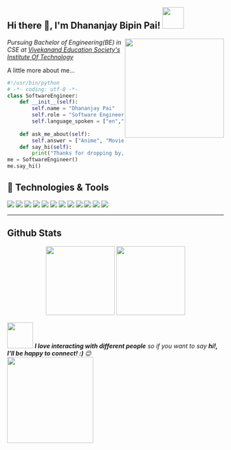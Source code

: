 <h2>Hi there &#128075;, I'm Dhananjay Bipin Pai! <img src="https://bardotbrush.com/wp-content/uploads/2019/04/Untitled_Artwork-2.gif" width="50"></h2>
<img align='right' src="https://blog.commlabindia.com/wp-content/uploads/2019/07/animated-gifs-corporate-training.gif" width="230">
<p><em>Pursuing Bachelor of Engineering(BE) in CSE at <a href="https://vesit.ves.ac.in/">Vivekanand Education Society's Institute Of Technology</a>
</em></p>
 A little more about me...  

```python
#!/usr/bin/python
# -*- coding: utf-8 -*-
class SoftwareEngineer:
    def __init__(self):
        self.name = "Dhananjay Pai"
        self.role = "Software Engineer"
        self.language_spoken = ["en","hi"]
 
    def ask_me_about(self):
        self.answer = ["Anime", "Movies", "Sports", "Tech"]
    def say_hi(self):
        print("Thanks for dropping by, hope you find some of my work interesting.")
me = SoftwareEngineer()
me.say_hi()
```

## 🔧 Technologies & Tools

![](https://img.shields.io/badge/OS-Windows-informational?style=flat&logo=windows&logoColor=white&color=6aa6f8)
![](https://img.shields.io/badge/OS-Ubuntu-informational?style=flat&logo=ubuntu&logoColor=white&color=6aa6f8)
![](https://img.shields.io/badge/Editor-VS_Code-informational?style=flat&logo=visual-studio-code&logoColor=white&color=6aa6f8)
![](https://img.shields.io/badge/Code-Python-informational?style=flat&logo=python&logoColor=white&color=6aa6f8)
![](https://img.shields.io/badge/Code-Java-informational?style=flat&logo=java&logoColor=white&color=6aa6f8)
![](https://img.shields.io/badge/Code-Bash-informational?style=flat&logo=shell&logoColor=white&color=6aa6f8)
![](https://img.shields.io/badge/Code-C++-informational?style=flat&logo=c++&logoColor=white&color=6aa6f8)
![](https://img.shields.io/badge/Code-JavaScript-informational?style=flat&logo=javascript&logoColor=white&color=6aa6f8)
![](https://img.shields.io/badge/Code-C-informational?style=flat&logo=c&logoColor=white&color=6aa6f8)
![](https://img.shields.io/badge/Tools-SQLite-informational?style=flat&logo=sqlite&logoColor=white&color=6aa6f8)
![](https://img.shields.io/badge/Tools-Flask-informational?style=flat&logo=flask&logoColor=white&color=6aa6f8)
![](https://img.shields.io/badge/Tools-Django-informational?style=flat&logo=django&logoColor=white&color=6aa6f8)

---

## Github Stats
<p align="center" display="flex">
  <img height= "160px" src="https://github-readme-stats.vercel.app/api?username=dhananjaypai08&&show_icons=true&title_color=ff0066&icon_color=bb2acf&text_color=00ffff&bg_color=00001a" />
  <img height= "160px" src="https://github-readme-stats.vercel.app/api/top-langs/?username=dhananjaypai08&title_color=ff0066&icon_color=bb2acf&text_color=00ffff&bg_color=00001a&layout=compact&hide=css" />
</p>


<img src="https://media.giphy.com/media/LnQjpWaON8nhr21vNW/giphy.gif" width="60"> <em><b>I love interacting with different people</b> so if you want to say <b>hi!, I'll be happy to connect! :) </b> 😊</em>
<br>
<img src="https://media.tenor.com/images/53676346a29801bdbf00c768004645d8/tenor.gif" width='200'>

